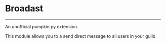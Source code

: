 # Broadast
<hr>
An unofficial pumpkin.py extension.

This module allows you to a send direct message to all users in your guild.
